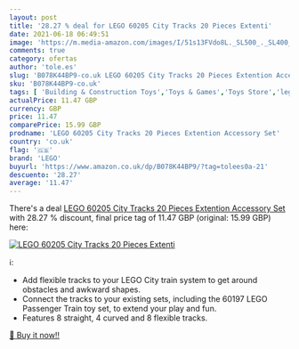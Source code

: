```yaml
---
layout: post
title: '28.27 % deal for LEGO 60205 City Tracks 20 Pieces Extenti'
date: 2021-06-18 06:49:51
image: 'https://m.media-amazon.com/images/I/51s13FVdo8L._SL500_._SL400_.jpg'
comments: true
category: ofertas
author: 'tole.es'
slug: 'B078K44BP9-co.uk LEGO 60205 City Tracks 20 Pieces Extention Accessory Set'
sku: 'B078K44BP9-co.uk'
tags: [ 'Building & Construction Toys','Toys & Games','Toys Store','lego', ]
actualPrice: 11.47 GBP
currency: GBP
price: 11.47
comparePrice: 15.99 GBP
prodname: 'LEGO 60205 City Tracks 20 Pieces Extention Accessory Set'
country: 'co.uk'
flag: '🇬🇧'
brand: 'LEGO'
buyurl: 'https://www.amazon.co.uk/dp/B078K44BP9/?tag=tolees0a-21'
descuento: '28.27'
average: '11.47'
---
```


There's a deal [LEGO 60205 City Tracks 20 Pieces Extention Accessory Set](https://www.amazon.co.uk/dp/B078K44BP9/?tag=tolees0a-21)  with  28.27 % discount, final price tag of  11.47 GBP (original: 15.99 GBP) here:

[![LEGO 60205 City Tracks 20 Pieces Extenti](https://m.media-amazon.com/images/I/51s13FVdo8L._SL500_._SL400_.jpg)](https://www.amazon.co.uk/dp/B078K44BP9/?tag=tolees0a-21)

ℹ️:

- Add flexible tracks to your LEGO City train system to get around obstacles and awkward shapes.
- Connect the tracks to your existing sets, including the 60197 LEGO Passenger Train toy set, to extend your play and fun.
- Features 8 straight, 4 curved and 8 flexible tracks.

[🛒 Buy it now!!](https://www.amazon.co.uk/dp/B078K44BP9/?tag=tolees0a-21)
